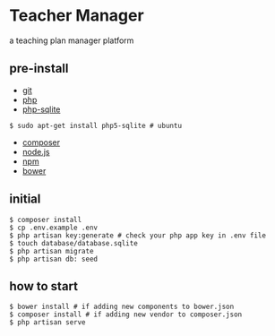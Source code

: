# Teacher Manager
a teaching plan manager platform

## pre-install

* [git](https://git-scm.com/)
* [php]()
* [php-sqlite]()
```
$ sudo apt-get install php5-sqlite # ubuntu
```
* [composer](https://getcomposer.org/)
* [node.js]()
* [npm]()
* [bower](http://bower.io/)

## initial

```
$ composer install
$ cp .env.example .env 
$ php artisan key:generate # check your php app key in .env file
$ touch database/database.sqlite
$ php artisan migrate
$ php artisan db: seed
```

## how to start

```
$ bower install # if adding new components to bower.json
$ composer install # if adding new vendor to composer.json 
$ php artisan serve
```
